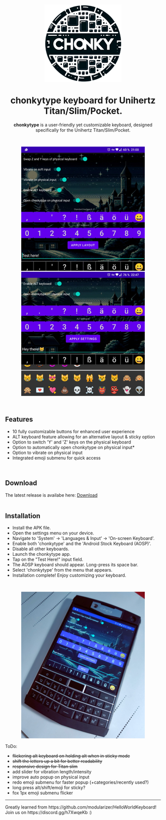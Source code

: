 <p align="center">
  <img src="https://github.com/jensma-de/chonkytype/blob/main/assets/logo.png" alt="ChonkyType Logo" width="250" height="250">
</p>

<h1 align="center">
  chonkytype keyboard for Unihertz Titan/Slim/Pocket.
</h1>

<p align="center">
  <strong>chonkytype</strong> is a user-friendly yet customizable keyboard, designed specifically for the Unihertz Titan/Slim/Pocket.
</p>
<br>
<p align="center">
  <img src="https://github.com/jensma-de/chonkytype/blob/main/assets/2.jpg" width="400" />
  <img src="https://github.com/jensma-de/chonkytype/blob/main/assets/1.jpg" width="400" />
</p>

</p>

<br>
<h2>Features</h2>
<ul>
  <li>10 fully customizable buttons for enhanced user experience</li>
  <li>ALT keyboard feature allowing for an alternative layout & sticky option</li>
  <li>Option to switch 'Y' and 'Z' keys on the physical keyboard</li>
  <li>Option to automatically open chonkytype on physical input* </li>
  <li>Option to vibrate on physical input </li>
  <li>Integrated emoji submenu for quick access</li>
</ul>

<br>
<h2>Download</h2>
The latest release is availabe here: <a href="https://github.com/jensma-de/chonkytype/releases/latest">Download</a>
<br>
<br>
<h2>Installation</h2>
<ul>
  <li>Install the APK file.</li>
  <li>Open the settings menu on your device.</li>
  <li>Navigate to 'System' -> 'Languages & Input' -> 'On-screen Keyboard'.</li>
  <li>Enable both 'chonkytype' and the 'Android Stock Keyboard (AOSP)'.</li>
  <li>Disable all other keyboards.</li>
  <li>Launch the chonkytype app.</li>
  <li>Tap on the "Test Here!" input field.</li>
  <li>The AOSP keyboard should appear. Long-press its space bar.</li>
  <li>Select 'chonkytype' from the menu that appears.</li>
  <li>Installation complete! Enjoy customizing your keyboard.</li>
</ul>
<br>
<p align="center">
  <img src="https://github.com/jensma-de/chonkytype/blob/main/assets/IMG_20240121_152434.jpg" width="400" />

</p>

ToDo:
- ~~flickering alt keyboard on holding alt when in sticky mode~~
- ~~shift the letters up a bit for better readability~~
- ~~responsive design for Titan slim~~
- add slider for vibration length/intensity
- improve auto popup on physical input
- redo emoji submenu for faster popup (+categories/recently used?)
- long press alt/shift/emoji for sticky?
- fox 1px emoji submenu flicker
  
<hr>
Greatly learned from https://github.com/modularizer/HelloWorldKeyboard!<br>
Join us on https://discord.gg/h7XwqeKb :)
